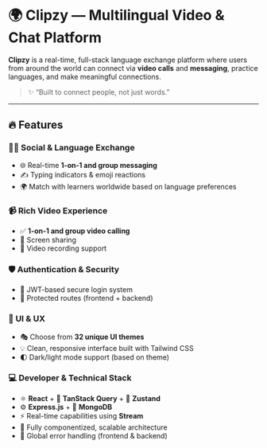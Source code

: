 # 🌍 Clipzy — Multilingual Video & Chat Platform

**Clipzy** is a real-time, full-stack language exchange platform where users from around the world can connect via **video calls** and **messaging**, practice languages, and make meaningful connections.

> ✨ “Built to connect people, not just words.”

---

## 🔥 Features

### 🧑‍💬 Social & Language Exchange
- 🌐 Real-time **1-on-1 and group messaging**
- ✍️ Typing indicators & emoji reactions
- 🌍 Match with learners worldwide based on language preferences

### 📹 Rich Video Experience
- ✅ **1-on-1 and group video calling**
- 🔄 Screen sharing
- 🎥 Video recording support

### 🛡️ Authentication & Security
- 🔐 JWT-based secure login system
- 🚫 Protected routes (frontend + backend)

### 🎨 UI & UX
- 🎭 Choose from **32 unique UI themes**
- 💡 Clean, responsive interface built with Tailwind CSS
- 🌓 Dark/light mode support (based on theme)

### 💻 Developer & Technical Stack
- ⚛️ **React** + 🧪 **TanStack Query** + 🧠 **Zustand**
- ⚙️ **Express.js** + 🌿 **MongoDB**
- ⚡️ Real-time capabilities using **Stream**
- 🧵 Fully componentized, scalable architecture
- 🚨 Global error handling (frontend & backend)




